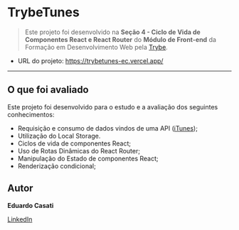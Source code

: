 # TrybeTunes

> Este projeto foi desenvolvido na **Seção 4 - Ciclo de Vida de Componentes React e React Router** do **Módulo de Front-end** da Formação em Desenvolvimento Web pela <a href="https://www.betrybe.com/" target="_blank">Trybe</a>.

- URL do projeto: <a href="https://trybetunes-ec.vercel.app/" target="_blank">https://trybetunes-ec.vercel.app/</a>

---

## O que foi avaliado

Este projeto foi desenvolvido para o estudo e a avaliação dos seguintes conhecimentos:

- Requisição e consumo de dados vindos de uma API (<a href="https://developer.apple.com/library/archive/documentation/AudioVideo/Conceptual/iTuneSearchAPI/index.html" target="_blank">iTunes</a>);
- Utilização do Local Storage.
- Ciclos de vida de componentes React;
- Uso de Rotas Dinâmicas do React Router;
- Manipulação do Estado de componentes React;
- Renderização condicional;

## Autor

**Eduardo Casati**

<a href="https://www.linkedin.com/in/eduardo-casati/" target="_blank">LinkedIn</a>
